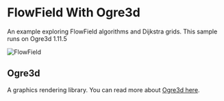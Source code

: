 # FlowField With Ogre3d
An example exploring FlowField algorithms and Dijkstra grids. This sample runs on Ogre3d 1.11.5

![FlowField](https://user-images.githubusercontent.com/7671071/175216521-6301b7ac-464d-4452-bb09-ffa8836fd455.gif)

## Ogre3d
A graphics rendering library. You can read more about [Ogre3d here](https://www.ogre3d.org/).


